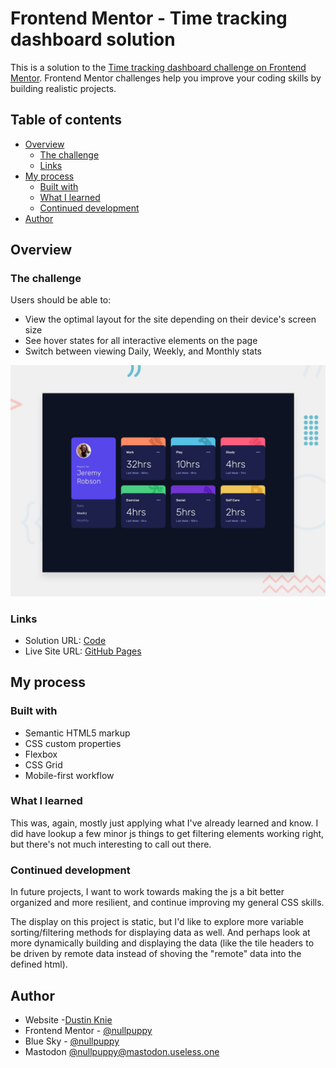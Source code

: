 # Frontend Mentor - Time tracking dashboard solution

This is a solution to the [Time tracking dashboard challenge on Frontend Mentor](https://www.frontendmentor.io/challenges/time-tracking-dashboard-UIQ7167Jw). Frontend Mentor challenges help you improve your coding skills by building realistic projects. 

## Table of contents

- [Overview](#overview)
  - [The challenge](#the-challenge)
  - [Links](#links)
- [My process](#my-process)
  - [Built with](#built-with)
  - [What I learned](#what-i-learned)
  - [Continued development](#continued-development)
- [Author](#author)

## Overview

### The challenge

Users should be able to:

- View the optimal layout for the site depending on their device's screen size
- See hover states for all interactive elements on the page
- Switch between viewing Daily, Weekly, and Monthly stats

![Design preview for the Time tracking dashboard coding challenge](./design/desktop-preview.jpg)

### Links

- Solution URL: [Code](https://github.com/nullpuppy/frontend-mentor-solutions/tree/main/time-tracking-dashboard/)
- Live Site URL: [GitHub Pages](https://nullpuppy.github.io/frontend-mentor-solutions/time-tracking-dashboard/)

## My process

### Built with

- Semantic HTML5 markup
- CSS custom properties
- Flexbox
- CSS Grid
- Mobile-first workflow

### What I learned

This was, again, mostly just applying what I've already learned and know. I did have lookup a few minor js things to get filtering elements working right, but there's not much interesting to call out there.

### Continued development

In future projects, I want to work towards making the js a bit better organized and more resilient, and continue improving my general CSS skills.

The display on this project is static, but I'd like to explore more variable sorting/filtering methods for displaying data as well. And perhaps look at more dynamically building and displaying the data (like the tile headers to be driven by remote data instead of shoving the "remote" data into the defined html).

## Author

- Website -[Dustin Knie](https://nullpuppy.github.io)
- Frontend Mentor - [@nullpuppy](https://www.frontendmentor.io/profile/nullpuppy)
- Blue Sky - [@nullpuppy](https://www.bsky.app/nullpuppy)
- Mastodon [@nullpuppy@mastodon.useless.one](https://mastodon.useless.one/@nullpuppy)
